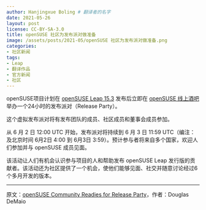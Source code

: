 ```yaml
---
author: Hanjingxue Boling # 翻译者的名字
date: 2021-05-26
layout: post
license: CC-BY-SA-3.0
title: openSUSE 社区为发布派对做准备
image: /assets/posts/2021-05/openSUSE 社区为发布派对做准备.png
categories:
- 社区新闻
tags:
- Leap
- 翻译作品
- 官方新闻
- 社区
---
```


openSUSE项目计划在 [openSUSE Leap 15.3](https://en.opensuse.org/Portal:15.3) 发布后立即在 [openSUSE 线上酒吧](https://meet.opensuse.org/bar)举办一个24小时的发布派对（Release Party）。

这个虚拟发布派对将有发布团队的成员、社区成员和董事会成员参加。

从 6 月 2 日 12:00 UTC 开始，发布派对将持续到 6 月 3 日 11:59 UTC（编注：及北京时间 6月2日 4:00 到 6月3日 3:59）。预计参与者将来自多个国家，欢迎人们参加并与 openSUSE 成员见面。

该活动让人们有机会认识参与项目的人和帮助发布 openSUSE Leap 发行版的贡献者。该活动还为社区提供了一个机会，使他们能够见面、社交并随意讨论经过6个多月开发的版本。

------

原文：[openSUSE Community Readies for Release Party](https://news.opensuse.org/2021/05/25/opensuse-community-readies-for-release-party/)，作者：Douglas DeMaio

